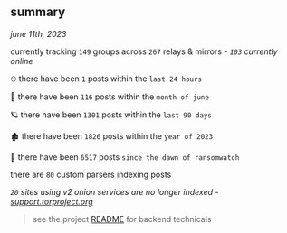
## summary
_june 11th, 2023_

currently tracking `149` groups across `267` relays & mirrors - _`103` currently online_

⏲ there have been `1` posts within the `last 24 hours`

🦈 there have been `116` posts within the `month of june`

🪐 there have been `1301` posts within the `last 90 days`

🏚 there have been `1826` posts within the `year of 2023`

🦕 there have been `6517` posts `since the dawn of ransomwatch`

there are `80` custom parsers indexing posts

_`20` sites using v2 onion services are no longer indexed - [support.torproject.org](https://support.torproject.org/onionservices/v2-deprecation/)_

> see the project [README](https://github.com/joshhighet/ransomwatch#ransomwatch--) for backend technicals
